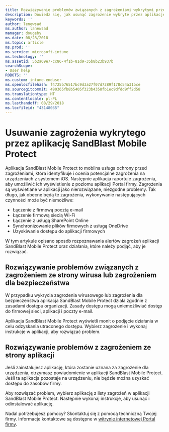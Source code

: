 ```yaml
---
title: Rozwiązywanie problemów związanych z zagrożeniami wykrytymi przez aplikację SandBlast Mobile Protect w systemie iOS | Microsoft Docs
description: Dowiedz się, jak usunąć zagrożenie wykryte przez aplikację SandBlast Mobile Protect w systemie iOS.
keywords: ''
author: lenewsad
ms.author: lanewsad
manager: dougeby
ms.date: 08/28/2018
ms.topic: article
ms.prod: ''
ms.service: microsoft-intune
ms.technology: ''
ms.assetid: 5b2a69e7-cc86-4f1b-81d9-35b8b23b937b
searchScope:
- User help
ROBOTS: ''
ms.custom: intune-enduser
ms.openlocfilehash: f4725b76517bc9d3a27f07d7289f178c54a31bce
ms.sourcegitcommit: 490365fb8b5405f323b4358fb1ec9dfdd9ff2d58
ms.translationtype: HT
ms.contentlocale: pl-PL
ms.lasthandoff: 08/29/2018
ms.locfileid: "43148035"
---
```

# <a name="resolve-a-threat-found-by-sandblast-mobile-protect"></a>Usuwanie zagrożenia wykrytego przez aplikację SandBlast Mobile Protect

Aplikacja SandBlast Mobile Protect to mobilna usługa ochrony przed zagrożeniami, która identyfikuje i ocenia potencjalne zagrożenia na urządzeniach z systemem iOS. Następnie aplikacja raportuje zagrożenia, aby umożliwić ich wyświetlenie z poziomu aplikacji Portal firmy. Zagrożenia są wyświetlane w aplikacji jako nierozwiązane, niezgodne problemy. Tak długo, jak obecne będą te zagrożenia, wykonywanie następujących czynności może być niemożliwe:   

* Łączenie z firmową pocztą e-mail
* Łączenie firmową siecią Wi-Fi
* Łączenie z usługą SharePoint Online
* Synchronizowanie plików firmowych z usługą OneDrive
* Uzyskiwanie dostępu do aplikacji firmowych

W tym artykule opisano sposób rozpoznawania alertów zagrożeń aplikacji SandBlast Mobile Protect oraz działania, które należy podjąć, aby je rozwiązać.  

## <a name="troubleshoot-virus-or-security-threat"></a>Rozwiązywanie problemów związanych z zagrożeniem ze strony wirusa lub zagrożeniem dla bezpieczeństwa  
W przypadku wykrycia zagrożenia wirusowego lub zagrożenia dla bezpieczeństwa aplikacja SandBlast Mobile Protect działa zgodnie z zasadami dostępu organizacji. Zasady dostępu mogą uniemożliwiać dostęp do firmowej sieci, aplikacji i poczty e-mail.  

Aplikacja SandBlast Mobile Protect wyświetli monit o podjęcie działania w celu odzyskania utraconego dostępu. Wybierz zagrożenie i wykonaj instrukcje w aplikacji, aby rozwiązać problem.  

## <a name="troubleshoot-an-app-threat"></a>Rozwiązywanie problemów z zagrożeniem ze strony aplikacji  

Jeśli zainstalujesz aplikację, która zostanie uznana za zagrożenie dla urządzenia, otrzymasz powiadomienie w aplikacji SandBlast Mobile Protect. Jeśli ta aplikacja pozostaje na urządzeniu, nie będzie można uzyskać dostępu do zasobów firmy.  

Aby rozwiązać problem, wybierz aplikację z listy zagrożeń w aplikacji SandBlast Mobile Protect. Następnie wykonaj instrukcje, aby usunąć i odinstalować aplikację.  

Nadal potrzebujesz pomocy? Skontaktuj się z pomocą techniczną Twojej firmy. Informacje kontaktowe są dostępne w [witrynie internetowej Portal firmy](https://go.microsoft.com/fwlink/?linkid=2010980).
